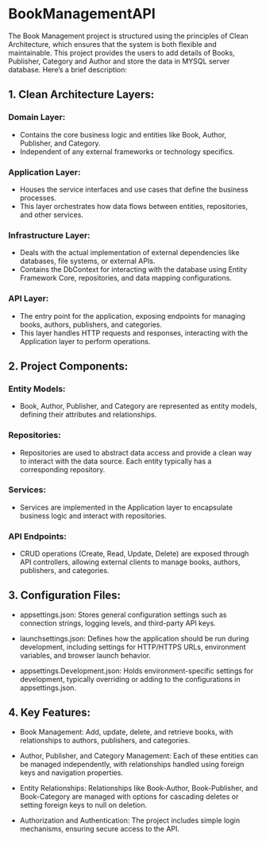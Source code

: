 # BookManagementAPI
The Book Management project is structured using the principles of Clean Architecture, which ensures that the system is both flexible and maintainable. This project provides the users to add details of Books, Publisher, Category and Author and store the data in MYSQL server database. Here’s a brief description:

## 1. Clean Architecture Layers:

### Domain Layer:
- Contains the core business logic and entities like Book, Author, Publisher, and Category.
- Independent of any external frameworks or technology specifics.

### Application Layer:
- Houses the service interfaces and use cases that define the business processes.
- This layer orchestrates how data flows between entities, repositories, and other services.

### Infrastructure Layer:
- Deals with the actual implementation of external dependencies like databases, file systems, or external APIs.
- Contains the DbContext for interacting with the database using Entity Framework Core, repositories, and data mapping configurations.

### API Layer:
- The entry point for the application, exposing endpoints for managing books, authors, publishers, and categories.
- This layer handles HTTP requests and responses, interacting with the Application layer to perform operations.

## 2. Project Components:

### Entity Models:
- Book, Author, Publisher, and Category are represented as entity models, defining their attributes and relationships.

### Repositories:
- Repositories are used to abstract data access and provide a clean way to interact with the data source. Each entity typically has a corresponding repository.

### Services:
- Services are implemented in the Application layer to encapsulate business logic and interact with repositories.

### API Endpoints:
- CRUD operations (Create, Read, Update, Delete) are exposed through API controllers, allowing external clients to manage books, authors, publishers, and categories.

## 3. Configuration Files:
- appsettings.json:
Stores general configuration settings such as connection strings, logging levels, and third-party API keys.

- launchsettings.json:
Defines how the application should be run during development, including settings for HTTP/HTTPS URLs, environment variables, and browser launch behavior.

- appsettings.Development.json:
Holds environment-specific settings for development, typically overriding or adding to the configurations in appsettings.json.

## 4. Key Features:
- Book Management:
Add, update, delete, and retrieve books, with relationships to authors, publishers, and categories.

- Author, Publisher, and Category Management:
Each of these entities can be managed independently, with relationships handled using foreign keys and navigation properties.
- Entity Relationships:
Relationships like Book-Author, Book-Publisher, and Book-Category are managed with options for cascading deletes or setting foreign keys to null on deletion.

- Authorization and Authentication:
The project includes simple login mechanisms, ensuring secure access to the API.
